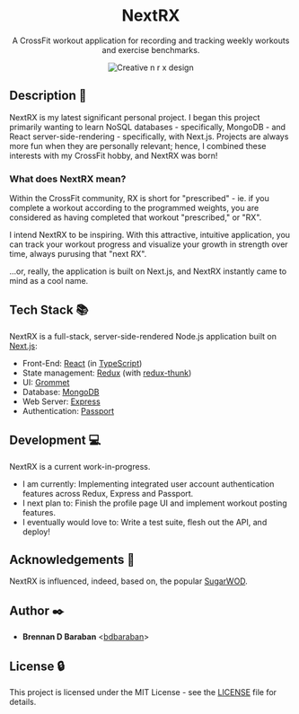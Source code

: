<h1 align="center">NextRX</h1>
<p align="center">
  A CrossFit workout application for recording and tracking weekly workouts and exercise benchmarks.
</p>
<p align="center">
  <img src="https://github.com/bdbaraban/nextrx/blob/master/assets/ideadog-logo.png"
       alt="Creative n r x design"
  />
</p>

## Description :speech_balloon:

NextRX is my latest significant personal project. I began this project primarily wanting to learn NoSQL databases - specifically, MongoDB - and React server-side-rendering - specifically, with Next.js. Projects are always more fun when they are personally relevant; hence, I combined these interests with my CrossFit hobby, and NextRX was born!

### What does NextRX mean?

Within the CrossFit community, RX is short for "prescribed" - ie. if you complete a workout according to the programmed weights, you are considered as having completed that workout "prescribed," or "RX".

I intend NextRX to be inspiring. With this attractive, intuitive application, you can track your workout progress and visualize your growth in strength over time, always purusing that "next RX".

...or, really, the application is built on Next.js, and NextRX instantly came to mind as a cool name.

## Tech Stack :books:

NextRX is a full-stack, server-side-rendered Node.js application built on [Next.js](https://nextjs.org/):

- Front-End: [React](https://reactjs.org/) (in [TypeScript](https://www.typescriptlang.org/))
- State management: [Redux](https://react-redux.js.org/) (with [redux-thunk](https://github.com/reduxjs/redux-thunk))
- UI: [Grommet](https://v2.grommet.io/)
- Database: [MongoDB](https://www.mongodb.com/)
- Web Server: [Express](https://expressjs.com/)
- Authentication: [Passport](http://www.passportjs.org/)

## Development :computer:

NextRX is a current work-in-progress.

- I am currently: Implementing integrated user account authentication features across Redux, Express and Passport.
- I next plan to: Finish the profile page UI and implement workout posting features.
- I eventually would love to: Write a test suite, flesh out the API, and deploy!

## Acknowledgements :pray:

NextRX is influenced, indeed, based on, the popular [SugarWOD](https://www.sugarwod.com/).

## Author :black_nib:

- **Brennan D Baraban** <[bdbaraban](https://github.com/bdbaraban)>

## License :lock:

This project is licensed under the MIT License - see the [LICENSE](./LICENSE) file for details.
